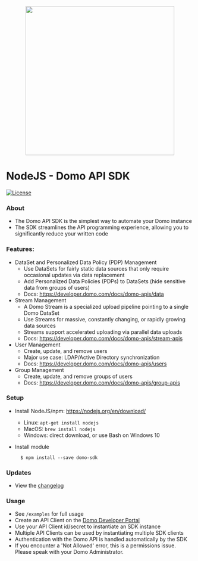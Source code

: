 <div align="center">
  <img src="https://github.com/domoinc/domo-node-sdk/blob/master/domo.png?raw=true" width="400" height="400"/>
</div>

# NodeJS - Domo API SDK
[![License](https://img.shields.io/badge/license-MIT-blue.svg?style=flat)](http://www.opensource.org/licenses/MIT)

### About

* The Domo API SDK is the simplest way to automate your Domo instance
* The SDK streamlines the API programming experience, allowing you to significantly reduce your written code

### Features:
- DataSet and Personalized Data Policy (PDP) Management
    - Use DataSets for fairly static data sources that only require occasional updates via data replacement
    - Add Personalized Data Policies (PDPs) to DataSets (hide sensitive data from groups of users)
    - Docs: https://developer.domo.com/docs/domo-apis/data
- Stream Management
    - A Domo Stream is a specialized upload pipeline pointing to a single Domo DataSet
    - Use Streams for massive, constantly changing, or rapidly growing data sources
    - Streams support accelerated uploading via parallel data uploads
    - Docs: https://developer.domo.com/docs/domo-apis/stream-apis
- User Management
    - Create, update, and remove users
    - Major use case: LDAP/Active Directory synchronization
    - Docs: https://developer.domo.com/docs/domo-apis/users
- Group Management
    - Create, update, and remove groups of users
    - Docs: https://developer.domo.com/docs/domo-apis/group-apis

### Setup
* Install NodeJS/npm: https://nodejs.org/en/download/
    * Linux: `apt-get install nodejs`
    * MacOS: `brew install nodejs`
    * Windows: direct download, or use Bash on Windows 10
* Install module
    
        $ npm install --save domo-sdk

### Updates
* View the [changelog](CHANGELOG.md)

### Usage
* See `/examples` for full usage
* Create an API Client on the [Domo Developer Portal](https://developer.domo.com/)
* Use your API Client id/secret to instantiate an SDK instance
* Multiple API Clients can be used by instantiating multiple SDK clients
* Authentication with the Domo API is handled automatically by the SDK
* If you encounter a 'Not Allowed' error, this is a permissions issue. Please speak with your Domo Administrator.
